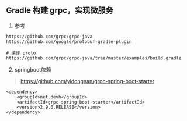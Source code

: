 ## Gradle 构建 grpc，实现微服务

1. 参考

```
https://github.com/grpc/grpc-java
https://github.com/google/protobuf-gradle-plugin

# 编译 proto
https://github.com/grpc/grpc-java/tree/master/examples/build.gradle
```

2. springboot依赖

> https://github.com/yidongnan/grpc-spring-boot-starter

```
<dependency>
	<groupId>net.devh</groupId>
	<artifactId>grpc-spring-boot-starter</artifactId>
	<version>2.9.0.RELEASE</version>
</dependency>
```

